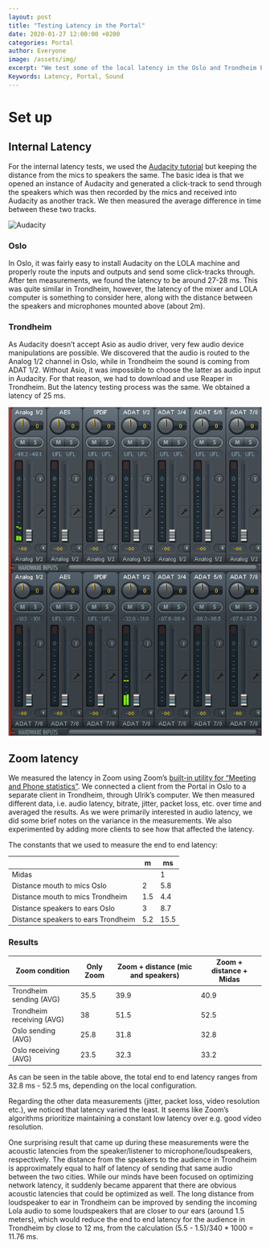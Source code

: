 ```yaml
---
layout: post
title: "Testing Latency in the Portal"
date: 2020-01-27 12:00:00 +0200
categories: Portal
author: Everyone
image: /assets/img/
excerpt: "We test some of the local latency in the Oslo and Trondheim Portal"
Keywords: Latency, Portal, Sound
---
```


# Set up

## Internal Latency

For the internal latency tests, we used the [Audacity tutorial](https://manual.audacityteam.org/man/latency_test.html) but keeping the distance from the mics to speakers the same. The basic idea is that we opened an instance of Audacity and generated a click-track to send through the speakers which was then recorded by the mics and received into Audacity as another track. We then measured the average difference in time between these two tracks.

![Audacity](https://manual.audacityteam.org/m/images/d/d6/latencycorrection_220_04.png)

### Oslo

In Oslo, it was fairly easy to install Audacity on the LOLA machine and properly route the inputs and outputs and send some click-tracks through. After ten measurements, we found the latency to be around 27-28 ms. This was quite similar in Trondheim, however, the latency of the mixer and LOLA computer is something to consider here, along with the distance between the speakers and microphones mounted above (about 2m).

### Trondheim

As Audacity doesn’t accept Asio as audio driver, very few audio device manipulations are possible. We discovered that the audio is routed to the Analog 1/2 channel in Oslo, while in Trondheim the sound is coming from ADAT 1/2. Without Asio, it was impossible to choose the latter as audio input in Audacity. For that reason, we had to download and use Reaper in Trondheim. But the latency testing process was the same. We obtained a latency of 25 ms.

![TotalMix](assets/img/portal/totalmix.png)

## Zoom latency
We measured the latency in Zoom using Zoom’s [built-in utility for “Meeting and Phone statistics”](https://support.zoom.us/hc/en-us/articles/202920719-Meeting-and-phone-statistics). We connected a client from the Portal in Oslo to a separate client in Trondheim, through Ulrik’s computer. We then measured different data, i.e. audio latency, bitrate, jitter, packet loss, etc. over time and averaged the results. As we were primarily interested in audio latency, we did some brief notes on the variance in the measurements. We also experimented by adding more clients to see how that affected the latency.

The constants that we used to measure the end to end latency:

|                                     | m   | ms   |
|-------------------------------------|-----|------|
| Midas                               |     | 1    |
| Distance mouth to mics Oslo         | 2   | 5.8  |
| Distance mouth to mics Trondheim    | 1.5 | 4.4  |
| Distance speakers to ears Oslo      | 3   | 8.7  |
| Distance speakers to ears Trondheim | 5.2 | 15.5 |


### Results

| Zoom condition            | Only Zoom | Zoom + distance (mic and speakers) | Zoom + distance + Midas |
|---------------------------|-----------|------------------------------------|-------------------------|
| Trondheim sending (AVG)   | 35.5      | 39.9                               | 40.9                    |
| Trondheim receiving (AVG) | 38        | 51.5                               | 52.5                    |
| Oslo sending (AVG)        | 25.8      | 31.8                               | 32.8                    |
| Oslo receiving (AVG)      | 23.5      | 32.3                               | 33.2                    |


As can be seen in the table above, the total end to end latency ranges from 32.8 ms - 52.5 ms, depending on the local configuration. 

Regarding the other data measurements (jitter, packet loss, video resolution etc.), we noticed that latency varied the least. It seems like Zoom’s algorithms prioritize maintaining a constant low latency over e.g. good video resolution.

One surprising result that came up during these measurements were the acoustic latencies from the speaker/listener to microphone/loudspeakers, respectively. The distance from the speakers to the audience in Trondheim is approximately equal to half of latency of sending that same audio between the two cities. While our minds have been focused on optimizing network latency, it suddenly became apparent that there are obvious acoustic latencies that could be optimized as well. The long distance from loudspeaker to ear in Trondheim can be improved by sending the incoming Lola audio to some loudspeakers that are closer to our ears (around 1.5 meters), which would reduce the end to end latency for the audience in Trondheim by close to 12 ms, from the calculation (5.5 - 1.5)/340 * 1000 = 11.76 ms. 
